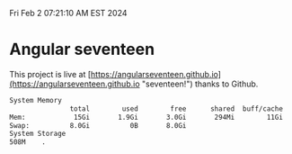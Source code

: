 Fri Feb  2 07:21:10 AM EST 2024

# Angular seventeen


This project is live at [https://angularseventeen.github.io](https://angularseventeen.github.io "seventeen!") thanks to Github.

```bash
System Memory
               total        used        free      shared  buff/cache   available
Mem:            15Gi       1.9Gi       3.0Gi       294Mi        11Gi        13Gi
Swap:          8.0Gi          0B       8.0Gi
System Storage
508M	.
